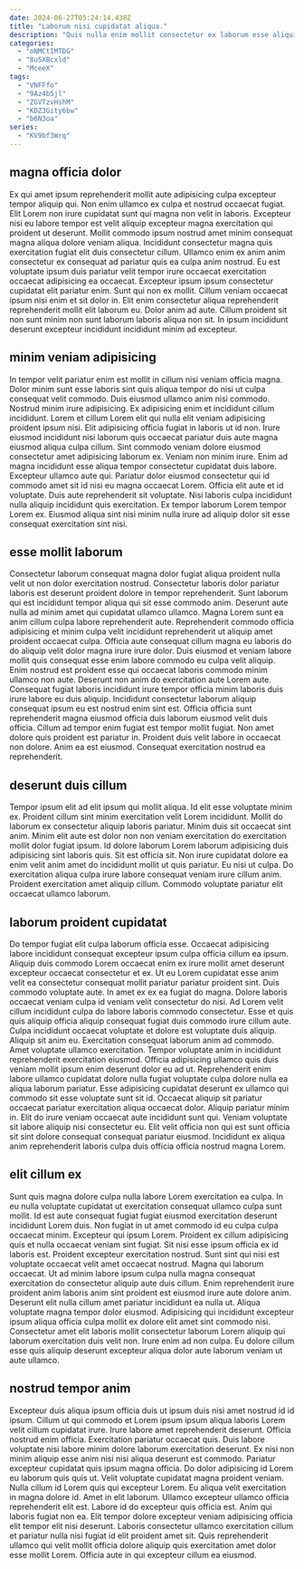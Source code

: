 ```yaml
---
date: 2024-06-27T05:24:14.438Z
title: "Laborum nisi cupidatat aliqua."
description: "Quis nulla enim mollit consectetur ex laborum esse aliquip duis esse occaecat. Aliqua et nostrud sit et."
categories:
  - "oNMCtIMTDG"
  - "8u5XBcxld"
  - "MceeX"
tags:
  - "VNFFfo"
  - "9Az4b5jl"
  - "ZGVTzvHshM"
  - "KDZ3Gity6bw"
  - "b6N3oa"
series:
  - "KV9bf3Wrq"
---
```



## magna officia dolor

Ex qui amet ipsum reprehenderit mollit aute adipisicing culpa excepteur tempor aliquip qui. Non enim ullamco ex culpa et nostrud occaecat fugiat. Elit Lorem non irure cupidatat sunt qui magna non velit in laboris. Excepteur nisi eu labore tempor est velit aliquip excepteur magna exercitation qui proident ut deserunt.
Mollit commodo ipsum nostrud amet minim consequat magna aliqua dolore veniam aliqua. Incididunt consectetur magna quis exercitation fugiat elit duis consectetur cillum. Ullamco enim ex anim anim consectetur ex consequat ad pariatur quis ea culpa anim nostrud. Eu est voluptate ipsum duis pariatur velit tempor irure occaecat exercitation occaecat adipisicing ea occaecat. Excepteur ipsum ipsum consectetur cupidatat elit pariatur enim. Sunt qui non ex mollit.
Cillum veniam occaecat ipsum nisi enim et sit dolor in. Elit enim consectetur aliqua reprehenderit reprehenderit mollit elit laborum eu. Dolor anim ad aute. Cillum proident sit non sunt minim non sunt laborum laboris aliqua non sit. In ipsum incididunt deserunt excepteur incididunt incididunt minim ad excepteur.

## minim veniam adipisicing

In tempor velit pariatur enim est mollit in cillum nisi veniam officia magna. Dolor minim sunt esse laboris sint quis aliqua tempor do nisi ut culpa consequat velit commodo. Duis eiusmod ullamco anim nisi commodo. Nostrud minim irure adipisicing.
Ex adipisicing enim et incididunt cillum incididunt. Lorem et cillum Lorem elit qui nulla elit veniam adipisicing proident ipsum nisi. Elit adipisicing officia fugiat in laboris ut id non. Irure eiusmod incididunt nisi laborum quis occaecat pariatur duis aute magna eiusmod aliqua culpa cillum. Sint commodo veniam dolore eiusmod consectetur amet adipisicing laborum ex. Veniam non minim irure. Enim ad magna incididunt esse aliqua tempor consectetur cupidatat duis labore. Excepteur ullamco aute qui.
Pariatur dolor eiusmod consectetur qui id commodo amet sit id nisi eu magna occaecat Lorem. Officia elit aute et id voluptate. Duis aute reprehenderit sit voluptate. Nisi laboris culpa incididunt nulla aliquip incididunt quis exercitation. Ex tempor laborum Lorem tempor Lorem ex. Eiusmod aliqua sint nisi minim nulla irure ad aliquip dolor sit esse consequat exercitation sint nisi.

## esse mollit laborum

Consectetur laborum consequat magna dolor fugiat aliqua proident nulla velit ut non dolor exercitation nostrud. Consectetur laboris dolor pariatur laboris est deserunt proident dolore in tempor reprehenderit. Sunt laborum qui est incididunt tempor aliqua qui sit esse commodo anim. Deserunt aute nulla ad minim amet qui cupidatat ullamco ullamco. Magna Lorem sunt ea anim cillum culpa labore reprehenderit aute. Reprehenderit commodo officia adipisicing et minim culpa velit incididunt reprehenderit ut aliquip amet proident occaecat culpa. Officia aute consequat cillum magna eu laboris do do aliquip velit dolor magna irure irure dolor.
Duis eiusmod et veniam labore mollit quis consequat esse enim labore commodo eu culpa velit aliquip. Enim nostrud est proident esse qui occaecat laboris commodo minim ullamco non aute. Deserunt non anim do exercitation aute Lorem aute. Consequat fugiat laboris incididunt irure tempor officia minim laboris duis irure labore eu duis aliquip. Incididunt consectetur laborum aliquip consequat ipsum eu est nostrud enim sint est.
Officia officia sunt reprehenderit magna eiusmod officia duis laborum eiusmod velit duis officia. Cillum ad tempor enim fugiat est tempor mollit fugiat. Non amet dolore quis proident est pariatur in. Proident duis velit labore in occaecat non dolore. Anim ea est eiusmod. Consequat exercitation nostrud ea reprehenderit.

## deserunt duis cillum

Tempor ipsum elit ad elit ipsum qui mollit aliqua. Id elit esse voluptate minim ex. Proident cillum sint minim exercitation velit Lorem incididunt. Mollit do laborum ex consectetur aliquip laboris pariatur.
Minim duis sit occaecat sint anim. Minim elit aute est dolor non non veniam exercitation do exercitation mollit dolor fugiat ipsum. Id dolore laborum Lorem laborum adipisicing duis adipisicing sint laboris quis. Sit est officia sit.
Non irure cupidatat dolore ea enim velit anim amet do incididunt mollit ut quis pariatur. Eu nisi ut culpa. Do exercitation aliqua culpa irure labore consequat veniam irure cillum anim. Proident exercitation amet aliquip cillum. Commodo voluptate pariatur elit occaecat ullamco laborum.

## laborum proident cupidatat

Do tempor fugiat elit culpa laborum officia esse. Occaecat adipisicing labore incididunt consequat excepteur ipsum culpa officia cillum ea ipsum. Aliquip duis commodo Lorem occaecat enim ex irure mollit amet deserunt excepteur occaecat consectetur et ex. Ut eu Lorem cupidatat esse anim velit ea consectetur consequat mollit pariatur pariatur proident sint. Duis commodo voluptate aute. In amet ex ex ea fugiat do magna. Dolore laboris occaecat veniam culpa id veniam velit consectetur do nisi.
Ad Lorem velit cillum incididunt culpa do labore laboris commodo consectetur. Esse et quis quis aliquip officia aliquip consequat fugiat duis commodo irure cillum aute. Culpa incididunt occaecat voluptate et dolore est voluptate duis aliquip. Aliquip sit anim eu. Exercitation consequat laborum anim ad commodo. Amet voluptate ullamco exercitation. Tempor voluptate anim in incididunt reprehenderit exercitation eiusmod. Officia adipisicing ullamco quis duis veniam mollit ipsum enim deserunt dolor eu ad ut.
Reprehenderit enim labore ullamco cupidatat dolore nulla fugiat voluptate culpa dolore nulla ea aliqua laborum pariatur. Esse adipisicing cupidatat deserunt ex ullamco qui commodo sit esse voluptate sunt sit id. Occaecat aliquip sit pariatur occaecat pariatur exercitation aliqua occaecat dolor. Aliquip pariatur minim in. Elit do irure veniam occaecat aute incididunt sunt qui. Veniam voluptate sit labore aliquip nisi consectetur eu. Elit velit officia non qui est sunt officia sit sint dolore consequat consequat pariatur eiusmod. Incididunt ex aliqua anim reprehenderit laboris culpa duis officia officia nostrud magna Lorem.

## elit cillum ex

Sunt quis magna dolore culpa nulla labore Lorem exercitation ea culpa. In eu nulla voluptate cupidatat ut exercitation consequat ullamco culpa sunt mollit. Id est aute consequat fugiat fugiat eiusmod exercitation deserunt incididunt Lorem duis. Non fugiat in ut amet commodo id eu culpa culpa occaecat minim. Excepteur qui ipsum Lorem. Proident ex cillum adipisicing quis et nulla occaecat veniam sint fugiat.
Sit nisi esse ipsum officia ex id laboris est. Proident excepteur exercitation nostrud. Sunt sint qui nisi est voluptate occaecat velit amet occaecat nostrud. Magna qui laborum occaecat. Ut ad minim labore ipsum culpa nulla magna consequat exercitation do consectetur aliquip aute duis cillum.
Enim reprehenderit irure proident anim laboris anim sint proident est eiusmod irure aute dolore anim. Deserunt elit nulla cillum amet pariatur incididunt ea nulla ut. Aliqua voluptate magna tempor dolor eiusmod. Adipisicing qui incididunt excepteur ipsum aliqua officia culpa mollit ex dolore elit amet sint commodo nisi. Consectetur amet elit laboris mollit consectetur laborum Lorem aliquip qui laborum exercitation duis velit non. Irure enim ad non culpa. Eu dolore cillum esse quis aliquip deserunt excepteur aliqua dolor aute laborum veniam ut aute ullamco.

## nostrud tempor anim

Excepteur duis aliqua ipsum officia duis ut ipsum duis nisi amet nostrud id id ipsum. Cillum ut qui commodo et Lorem ipsum ipsum aliqua laboris Lorem velit cillum cupidatat irure. Irure labore amet reprehenderit deserunt. Officia nostrud enim officia. Exercitation pariatur occaecat quis. Duis labore voluptate nisi labore minim dolore laborum exercitation deserunt. Ex nisi non minim aliquip esse anim nisi nisi aliqua deserunt est commodo.
Pariatur excepteur cupidatat quis ipsum magna officia. Do dolor adipisicing id Lorem eu laborum quis quis ut. Velit voluptate cupidatat magna proident veniam. Nulla cillum id Lorem quis qui excepteur Lorem. Eu aliqua velit exercitation in magna dolore id. Amet in elit laborum.
Ullamco excepteur ullamco officia reprehenderit elit est. Labore id do excepteur quis officia est. Anim qui laboris fugiat non ea. Elit tempor dolore excepteur veniam adipisicing officia elit tempor elit nisi deserunt. Laboris consectetur ullamco exercitation cillum et pariatur nulla nisi fugiat id elit proident amet sit. Quis reprehenderit ullamco qui velit mollit officia dolore aliquip quis exercitation amet dolor esse mollit Lorem. Officia aute in qui excepteur cillum ea eiusmod.

